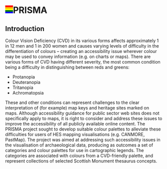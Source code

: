 <h1><img src="./img/icon-prisma.svg" width=25px height=25px style="border:0;padding:0;margin:3;"/>PRISMA</h1>

## Introduction
Colour Vision Deficiency (CVD) in its various forms affects approximately 1 in 12 men and 1 in 200 women and causes varying levels of difficulty in the differentiation of colours – creating an accessibility issue wherever colour may be used to convey information (e.g. on charts or maps). There are various forms of CVD having different severity, the most common condition being a difficulty in distinguishing between reds and greens:

* Protanopia
* Deuteranopia
* Tritanopia
* Achromatopsia

These and other conditions can represent challenges to the clear interpretation of (for example) map keys and heritage sites marked on maps. Although accessibility guidance for public sector web sites does not specifically apply to maps, it is right to consider and address these issues to improve the accessibility of all publicly available online content. The PRISMA project sought to develop suitable colour palettes to alleviate these difficulties for users of HES mapping visualisations (e.g. CANMORE, PastMap). The project was aimed at addressing such accessibility issues in the visualisation of archaeological data, producing as outcomes a set of categories and colour palettes for use in cartographic legends. The categories are associated with colours from a CVD-friendly palette, and represent collections of selected Scottish Monument thesaurus concepts.



